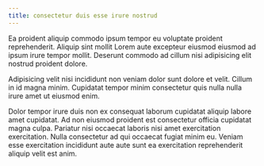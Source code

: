 ```yaml
---
title: consectetur duis esse irure nostrud
---
```


Ea proident aliquip commodo ipsum tempor eu voluptate proident reprehenderit. Aliquip sint mollit Lorem aute excepteur eiusmod eiusmod ad ipsum irure tempor mollit. Deserunt commodo ad cillum nisi adipisicing elit nostrud proident dolore.

Adipisicing velit nisi incididunt non veniam dolor sunt dolore et velit. Cillum in id magna minim. Cupidatat tempor minim consectetur quis nulla nulla irure amet ut eiusmod enim.

Dolor tempor irure duis non ex consequat laborum cupidatat aliquip labore amet cupidatat. Ad non eiusmod proident est consectetur officia cupidatat magna culpa. Pariatur nisi occaecat laboris nisi amet exercitation exercitation. Nulla consectetur ad qui occaecat fugiat minim eu. Veniam esse exercitation incididunt aute aute sunt ea exercitation reprehenderit aliquip velit est anim.